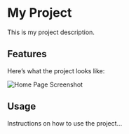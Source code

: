 # My Project

This is my project description.

## Features

Here’s what the project looks like:

![Home Page Screenshot](./assets/homepage.png)

## Usage

Instructions on how to use the project...
